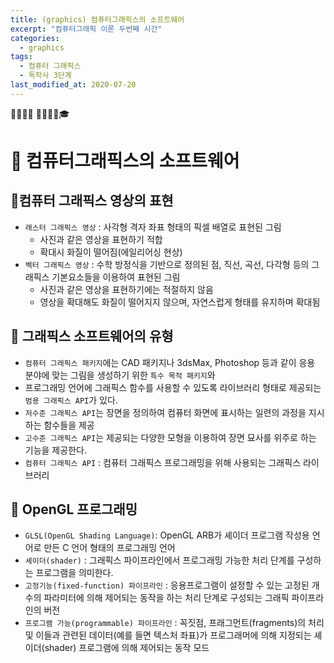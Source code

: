 ```yaml
---
title: (graphics) 컴퓨터그래픽스의 소프트웨어
excerpt: "컴퓨터그래픽 이론 두번째 시간"
categories:
  - graphics
tags:
  - 컴퓨터 그래픽스
  - 독학사 3단계
last_modified_at: 2020-07-20
---
```

💼📝🔑⏰ 📙📓📘📒🎓

# 💼 컴퓨터그래픽스의 소프트웨어
## 📝컴퓨터 그래픽스 영상의 표현
- `래스터 그래픽스 영상` : 사각형 격자 좌표 형태의 픽셀 배열로 표현된 그림
  + 사진과 같은 영상을 표현하기 적합
  + 확대시 화질이 떨어짐(에일리어싱 현상)
- `벡터 그래픽스 영상` : 수학 방정식을 기반으로 정의된 점, 직선, 곡선, 다각형 등의 그래픽스 기본요소들을 이용하여 표현된 그림
  + 사진과 같은 영상을 표현하기에는 적절하지 않음
  + 영상을 확대해도 화질이 떨어지지 않으며, 자연스럽게 형태를 유지하며 확대됨

## 📝 그래픽스 소프트웨어의 유형
- `컴퓨터 그래픽스 패키지`에는 CAD 패키지나 3dsMax, Photoshop 등과 같이 응용 분야에 맞는 그림을 생성하기 위한 `특수 목적 패키지`와 
- 프로그래밍 언어에 그래픽스 함수를 사용할 수 있도록 라이브러리 형태로 제공되는 `범용 그래픽스 API`가 있다.
- `저수준 그래픽스 API`는 장면을 정의하여 컴퓨터 화면에 표시하는 일련의 과정을 지시하는 함수들을 제공
- `고수준 그래픽스 API`는 제공되는 다양한 모형을 이용하여 장면 묘사를 위주로 하는 기능을 제공한다.
- `컴퓨터 그래픽스 API` : 컴퓨터 그래픽스 프로그래밍을 위해 사용되는 그래픽스 라이브러리

## 📝 OpenGL 프로그래밍
- `GLSL(OpenGL Shading Language)`: OpenGL ARB가 셰이더 프로그램 작성용 언어로 만든 C 언어 형태의 프로그래밍 언어
- `셰이더(shader)` : 그래픽스 파이프라인에서 프로그래밍 가능한 처리 단계를 구성하는 프로그램을 의미한다.
- `고정기능(fixed-function) 파이프라인` : 응용프로그램이 설정할 수 있는 고정된 개수의 파라미터에 의해 제어되는 동작을 하는 처리 단계로 구성되는 그래픽 파이프라인의 버전
- `프로그램 가능(programmable) 파이프라인` : 꼭짓점, 프래그먼트(fragments)의 처리 및 이들과 관련된 데이터(예를 들면 텍스처 좌표)가 프로그래머에 의해 지정되는 셰이더(shader) 프로그램에 의해 제어되는 동작 모드

